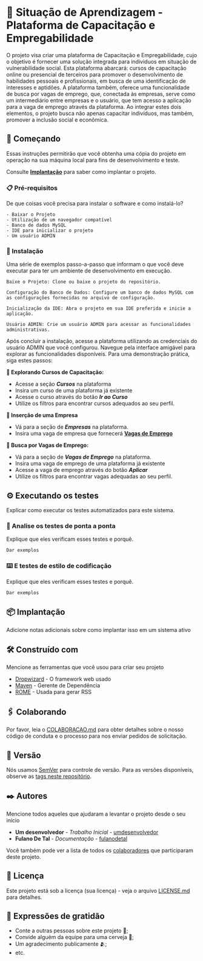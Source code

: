 # 📁 Situação de Aprendizagem - Plataforma de Capacitação e Empregabilidade

O projeto visa criar uma plataforma de Capacitação e Empregabilidade, cujo o objetivo é fornecer uma solução integrada para individuos em situação de vulnerabilidade social. 
Esta plataforma abarcará: cursos de capacitação online ou presencial de terceiros para promover o desenvolvimento de habilidades pessoais e profissionais, em busca de uma identificação de interesses e aptidões.
A plataforma também, oferece uma funcionalidade de busca por vagas de emprego, que, conectada às empresas, serve como um intermediário entre empresas e o usuário, que tem acesso a aplicação para a vaga de emprego através da plataforma.
Ao integrar estes dois elementos, o projeto busca não apenas capacitar indivíduos, mas também, promover a inclusão social e econômica.

## 🚀 Começando

Essas instruções permitirão que você obtenha uma cópia do projeto em operação na sua máquina local para fins de desenvolvimento e teste.

Consulte **[Implantação](#-implanta%C3%A7%C3%A3o)** para saber como implantar o projeto.

### 📋 Pré-requisitos

De que coisas você precisa para instalar o software e como instalá-lo?

```
- Baixar o Projeto
- Utilização de um navegador compatível
- Banco de dados MySQL
- IDE para inicializar o projeto
- Um usuário ADMIN
```

### 🔧 Instalação

Uma série de exemplos passo-a-passo que informam o que você deve executar para ter um ambiente de desenvolvimento em execução.


```
Baixe o Projeto: Clone ou baixe o projeto do repositório.

Configuração do Banco de Dados: Configure um banco de dados MySQL com as configurações fornecidas no arquivo de configuração.

Inicialização da IDE: Abra o projeto em sua IDE preferida e inicie a aplicação.

Usuário ADMIN: Crie um usuário ADMIN para acessar as funcionalidades administrativas.

```


Após concluir a instalação, acesse a plataforma utilizando as credenciais do usuário ADMIN que você configurou. 
Navegue pela interface amigável para explorar as funcionalidades disponíveis. Para uma demonstração prática, siga estes passos:

**📖 Explorando Cursos de Capacitação:**
  - Acesse a seção ***Cursos*** na plataforma
  - Insira um curso de uma plataforma já existente
  - Acesse o curso através do botão ***Ir ao Curso***
  - Utilize os filtros para encontrar cursos adequados ao seu perfil.

**🌆 Inserção de uma Empresa**
  - Vá para a seção de ***Empresas*** na plataforma.
  - Insira uma vaga de empresa que fornecerá **[Vagas de Emprego](#-Busca%C3%A7%C3%A3o)**
 
    
**💼 Busca por Vagas de Emprego:**
  - Vá para a seção de ***Vagas de Emprego*** na plataforma.
  - Insira uma vaga de emprego de uma plataforma já existente
  - Acesse a vaga de emprego através do botão ***Aplicar***
  - Utilize os filtros para encontrar vagas adequadas ao seu perfil.
    

## ⚙️ Executando os testes

Explicar como executar os testes automatizados para este sistema.

### 🔩 Analise os testes de ponta a ponta

Explique que eles verificam esses testes e porquê.

```
Dar exemplos
```

### ⌨️ E testes de estilo de codificação

Explique que eles verificam esses testes e porquê.

```
Dar exemplos
```

## 📦 Implantação

Adicione notas adicionais sobre como implantar isso em um sistema ativo

## 🛠️ Construído com

Mencione as ferramentas que você usou para criar seu projeto

* [Dropwizard](http://www.dropwizard.io/1.0.2/docs/) - O framework web usado
* [Maven](https://maven.apache.org/) - Gerente de Dependência
* [ROME](https://rometools.github.io/rome/) - Usada para gerar RSS

## 🖇️ Colaborando

Por favor, leia o [COLABORACAO.md](https://gist.github.com/usuario/linkParaInfoSobreContribuicoes) para obter detalhes sobre o nosso código de conduta e o processo para nos enviar pedidos de solicitação.

## 📌 Versão

Nós usamos [SemVer](http://semver.org/) para controle de versão. Para as versões disponíveis, observe as [tags neste repositório](https://github.com/suas/tags/do/projeto). 

## ✒️ Autores

Mencione todos aqueles que ajudaram a levantar o projeto desde o seu início

* **Um desenvolvedor** - *Trabalho Inicial* - [umdesenvolvedor](https://github.com/linkParaPerfil)
* **Fulano De Tal** - *Documentação* - [fulanodetal](https://github.com/linkParaPerfil)

Você também pode ver a lista de todos os [colaboradores](https://github.com/usuario/projeto/colaboradores) que participaram deste projeto.

## 📄 Licença

Este projeto está sob a licença (sua licença) - veja o arquivo [LICENSE.md](https://github.com/usuario/projeto/licenca) para detalhes.

## 🎁 Expressões de gratidão

* Conte a outras pessoas sobre este projeto 📢;
* Convide alguém da equipe para uma cerveja 🍺;
* Um agradecimento publicamente 🫂;
* etc.

